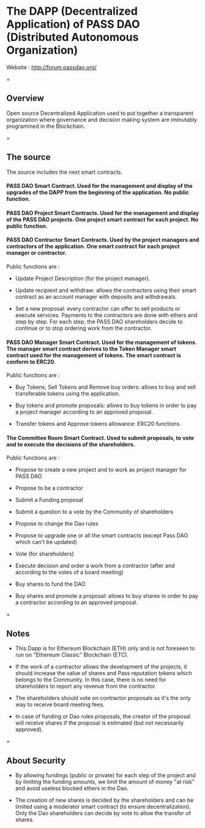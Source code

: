 # The DAPP (Decentralized Application) of PASS DAO (Distributed Autonomous Organization)


Website : http://forum.passdao.org/

=

## Overview
Open source Decentralized Application used to put together a transparent organization where governance and decision making system are immutably programmed in the Blockchain. 

=

## The source

The source includes the next smart contracts.



#### PASS DAO Smart Contract. Used for the management and display of the upgrades of the DAPP from the beginning of the application. No public function.


#### PASS DAO Project Smart Contracts. Used for the management and display of the PASS DAO projects. One project smart contract for each project. No public function.


#### PASS DAO Contractor Smart Contracts. Used by the project managers and contractors of the application. One smart contract for each project manager or contractor.

Public functions are : 

- Update Project Description (for the project manager).

- Update recipient and withdraw: allows the contractors using their smart contract as an account manager with deposits and withdrawals.

- Set a new proposal: every contractor can offer to sell products or execute services. Payments to the contractors are done with ethers and step by step. For each step, the PASS DAO shareholders decide to continue or to stop ordering work from the contractor.  


#### PASS DAO Manager Smart Contract. Used for the management of tokens. The manager smart contract derives to the Token Manager smart contract used for the management of tokens. The smart contract is conform to ERC20.

Public functions are : 

- Buy Tokens, Sell Tokens and Remove buy orders: allows to buy and sell transferable tokens using the application.

- Buy tokens and promote proposals: allows to buy tokens in order to pay a project manager according to an approved proposal.

- Transfer tokens and Approve tokens allowance: ERC20 functions.



#### The Committee Room Smart Contract. Used to submit proposals, to vote and to execute the decisions of the shareholders.

Public functions are :

- Propose to create a new project and to work as project manager for PASS DAO

- Propose to be a contractor

- Submit a Funding proposal

- Submit a question to a vote by the Community of shareholders

- Propose to change the Dao rules

- Propose to upgrade one or all the smart contracts (except Pass DAO which can't be updated)

- Vote (for shareholders)

- Execute decision and order a work from a contractor (after and according to the votes of a board meeting)

- Buy shares to fund the DAO

- Buy shares and promote a proposal:  allows to buy shares in order to pay a contractor according to an approved proposal.


=

## Notes

- This Dapp is for Ethereum Blockchain (ETH) only and is not foreseen to run on "Ethereum Classic" Blockchain (ETC).

- If the work of a contractor allows the development of the projects, it should increase the value of shares and Pass reputation tokens which belongs to the Community. In this case, there is no need for shareholders to report any revenue from the contractor. 

- The shareholders should vote on contractor proposals as it's the only way to receive board meeting fees. 

- In case of funding or Dao rules proposals, the creator of the proposal will receive shares if the proposal is estimated (but not necessarily approved).

=

## About Security

- By allowing fundings (public or private) for each step of the project and by limiting the funding amounts, we limit the amount of money "at risk" and avoid useless blocked ethers in the Dao.

- The creation of new shares is decided by the shareholders and can be limited using a moderator smart contract (to ensure decentralization). Only the Dao shareholders can decide by vote to allow the transfer of shares.
